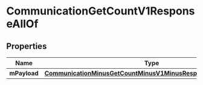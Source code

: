 
# CommunicationGetCountV1ResponseAllOf

## Properties
Name | Type | Description | Notes
------------ | ------------- | ------------- | -------------
**mPayload** | [**CommunicationMinusGetCountMinusV1MinusResponseMinusMPayload**](CommunicationMinusGetCountMinusV1MinusResponseMinusMPayload.md) |  | 



